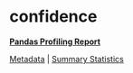 # confidence

[**Pandas Profiling Report**](https://epistasislab.github.io/pmlb/profile/confidence.html)

[Metadata](metadata.yaml) | [Summary Statistics](summary_stats.tsv)

